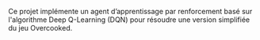 Ce projet implémente un agent d’apprentissage par renforcement basé sur l'algorithme Deep Q-Learning (DQN) pour résoudre une version simplifiée du jeu Overcooked.
